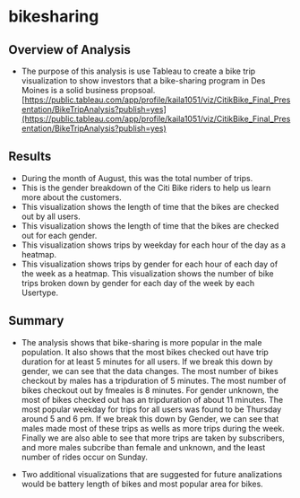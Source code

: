 # bikesharing

## Overview of Analysis 
- The purpose of this analysis is use Tableau to create a bike trip visualization to show investors that a bike-sharing program in Des Moines is a solid business propsoal.
[https://public.tableau.com/app/profile/kaila1051/viz/CitikBike_Final_Presentation/BikeTripAnalysis?publish=yes](https://public.tableau.com/app/profile/kaila1051/viz/CitikBike_Final_Presentation/BikeTripAnalysis?publish=yes)

## Results 
- During the month of August, this was the total number of trips.
- This is the gender breakdown of the Citi Bike riders to help us learn more about the customers.
- This visualization shows the length of time that the bikes are checked out by all users.
- This visualization shows the length of time that the bikes are checked out for each gender.
- This visualization shows  trips by weekday for each hour of the day as a heatmap.
- This visualization shows trips by gender for each hour of each day of the week as a heatmap.
This visualization shows the number of bike trips broken down by gender for each day of the week by each Usertype.

## Summary 
- The analysis shows that bike-sharing is more popular in the male population. It also shows that the most bikes checked out have  trip duration for at least 5 minutes for all users. If we break this down by gender, we can see that the data changes. The most number of bikes checkout by males has a tripduration of 5 minutes. The most number of bikes checkout out by fmeales is 8 minutes. For gender unknown, the most of bikes checked out has an tripduration of about 11 minutes. The most popular weekday for trips for all users was found to be Thursday around 5 and 6 pm. If we break this down by Gender, we can see that males made most of these trips as wells as more trips during the week. Finally we are also able to see that more trips are taken by subscribers, and more males subcribe than female and unknown, and the least number of rides occur on Sunday. 

- Two additional visualizations that are suggested for future analizations would be battery length of bikes and most popular area for bikes. 
